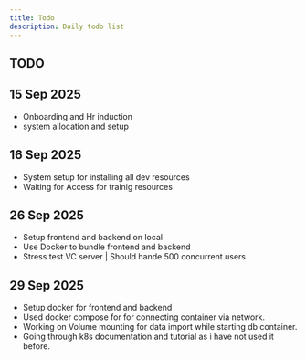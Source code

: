 ```yaml
---
title: Todo
description: Daily todo list
---
```


## TODO

## 15 Sep 2025

- Onboarding and Hr induction
- system allocation and setup

## 16 Sep 2025

- System setup for installing all dev resources
- Waiting for Access for trainig resources

## 26 Sep 2025

- Setup frontend and backend on local
- Use Docker to bundle frontend and backend
- Stress test VC server | Should hande 500 concurrent users

## 29 Sep 2025

- Setup docker for frontend and backend
- Used docker compose for for connecting container via network.
- Working on Volume mounting for data import while starting db container. 
- Going through k8s documentation and tutorial as i have not used it before.
